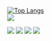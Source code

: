 [![Top Langs](https://github-readme-stats.vercel.app/api/top-langs/?username=maplexx14&layout=compact)](https://github.com/anuraghazra/github-readme-stats)<br>
![](https://github-profile-summary-cards.vercel.app/api/cards/profile-details?username=maplexx14&theme=solarized_dark)

![](https://github-profile-summary-cards.vercel.app/api/cards/most-commit-language?username=maplexx14&theme=solarized_dark)
![](https://github-profile-summary-cards.vercel.app/api/cards/repos-per-language?username=maplexx14&theme=solarized_dark)
![](https://github-profile-summary-cards.vercel.app/api/cards/stats?username=maplexx14&theme=solarized_dark)
![](https://github-profile-summary-cards.vercel.app/api/cards/productive-time?username=maplexx14&theme=solarized_dark)

